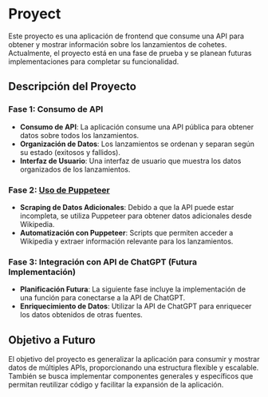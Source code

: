 # Proyect

Este proyecto es una aplicación de frontend que consume una API para obtener y mostrar información sobre los lanzamientos de cohetes. Actualmente, el proyecto está en una fase de prueba y se planean futuras implementaciones para completar su funcionalidad.

## Descripción del Proyecto

### Fase 1: Consumo de API

- **Consumo de API**: La aplicación consume una API pública para obtener datos sobre todos los lanzamientos.
- **Organización de Datos**: Los lanzamientos se ordenan y separan según su estado (exitosos y fallidos).
- **Interfaz de Usuario**: Una interfaz de usuario que muestra los datos organizados de los lanzamientos.

### Fase 2: [Uso de Puppeteer](https://github.com/yull23/practicing_webs/tree/main/response_API/scraping-puppeter)

- **Scraping de Datos Adicionales**: Debido a que la API puede estar incompleta, se utiliza Puppeteer para obtener datos adicionales desde Wikipedia.
- **Automatización con Puppeteer**: Scripts que permiten acceder a Wikipedia y extraer información relevante para los lanzamientos.

### Fase 3: Integración con API de ChatGPT (Futura Implementación)

- **Planificación Futura**: La siguiente fase incluye la implementación de una función para conectarse a la API de ChatGPT.
- **Enriquecimiento de Datos**: Utilizar la API de ChatGPT para enriquecer los datos obtenidos de otras fuentes.

## Objetivo a Futuro

El objetivo del proyecto es generalizar la aplicación para consumir y mostrar datos de múltiples APIs, proporcionando una estructura flexible y escalable. También se busca implementar componentes generales y específicos que permitan reutilizar código y facilitar la expansión de la aplicación.
